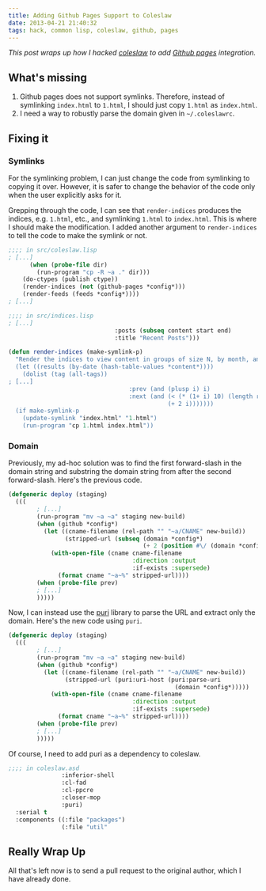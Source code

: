 ```yaml
---
title: Adding Github Pages Support to Coleslaw
date: 2013-04-21 21:40:32
tags: hack, common lisp, coleslaw, github, pages
---
```

_This post wraps up how I hacked [coleslaw](https://github.com/redline6561/coleslaw) to add [Github pages](http://pages.github.com/) integration._

## What's missing ##

1. Github pages does not support symlinks. Therefore, instead of symlinking `index.html` to `1.html`, I should just copy `1.html` as `index.html`.
2. I need a way to robustly parse the domain given in `~/.coleslawrc`.

## Fixing it ##

### Symlinks ###

For the symlinking problem, I can just change the code from symlinking to copying it over. However, it is safer to change the behavior of the code only when the user explicitly asks for it.

Grepping through the code, I can see that `render-indices` produces the indices, e.g. `1.html`, etc., and symlinking `1.html` to `index.html`. This is where I should make the modification. I added another argument to `render-indices` to tell the code to make the symlink or not.

```commonlisp
;;;; in src/coleslaw.lisp
; [...]
      (when (probe-file dir)
        (run-program "cp -R ~a ." dir)))
    (do-ctypes (publish ctype))
    (render-indices (not (github-pages *config*)))
    (render-feeds (feeds *config*))))
; [...]

;;;; in src/indices.lisp
; [...]
                              :posts (subseq content start end)
                              :title "Recent Posts")))

(defun render-indices (make-symlink-p)
  "Render the indices to view content in groups of size N, by month, and by tag
  (let ((results (by-date (hash-table-values *content*))))
    (dolist (tag (all-tags))
; [...]
                                  :prev (and (plusp i) i)
                                  :next (and (< (* (1+ i) 10) (length results))
                                             (+ 2 i)))))))
  (if make-symlink-p
    (update-symlink "index.html" "1.html")
    (run-program "cp 1.html index.html"))
```

### Domain ###
Previously, my ad-hoc solution was to find the first forward-slash in the domain string and substring the domain string from after the second forward-slash. Here's the previous code.

```commonlisp
(defgeneric deploy (staging)
  (((
        ; [...]
        (run-program "mv ~a ~a" staging new-build)
        (when (github *config*)
          (let ((cname-filename (rel-path "" "~a/CNAME" new-build))
                (stripped-url (subseq (domain *config*)
                                      (+ 2 (position #\/ (domain *config*))))))
            (with-open-file (cname cname-filename
                                   :direction :output
                                   :if-exists :supersede)
              (format cname "~a~%" stripped-url))))
        (when (probe-file prev)
        ; [...]
        )))))
```

Now, I can instead use the [puri](http://puri.b9.com/) library to parse the URL and extract only the domain. Here's the new code using `puri`.

```commonlisp
(defgeneric deploy (staging)
  (((
        ; [...]
        (run-program "mv ~a ~a" staging new-build)
        (when (github *config*)
          (let ((cname-filename (rel-path "" "~a/CNAME" new-build))
                (stripped-url (puri:uri-host (puri:parse-uri
                                               (domain *config*)))))
            (with-open-file (cname cname-filename
                                   :direction :output
                                   :if-exists :supersede)
              (format cname "~a~%" stripped-url))))
        (when (probe-file prev)
        ; [...]
        )))))
```

Of course, I need to add puri as a dependency to coleslaw.

```commonlisp
;;;; in coleslaw.asd
               :inferior-shell
               :cl-fad
               :cl-ppcre
               :closer-mop
               :puri)
  :serial t
  :components ((:file "packages")
               (:file "util"
```

## Really Wrap Up ##

All that's left now is to send a pull request to the original author, which I have already done.

